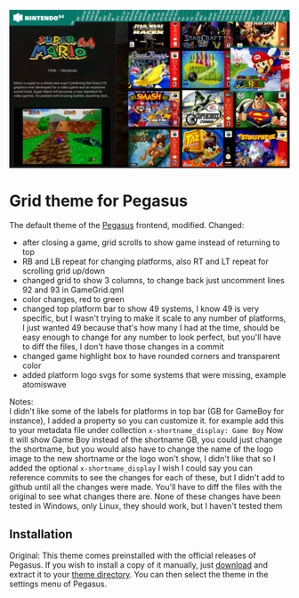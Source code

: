 ![screenshot](.meta/screenshot.jpg)

# Grid theme for Pegasus

The default theme of the [Pegasus](http://pegasus-frontend.org) frontend, modified.
Changed: 
* after closing a game, grid scrolls to show game instead of returning to top
* RB and LB repeat for changing platforms, also RT and LT repeat for scrolling grid up/down
* changed grid to show 3 columns, to change back just uncomment lines 92 and 93 in GameGrid.qml
* color changes, red to green
* changed top platform bar to show 49 systems, I know 49 is very specific, but I wasn't trying to make it scale to any number of platforms, I just wanted 49 because that's how many I had at the time, should be easy enough to change for any number to look perfect, but you'll have to diff the files, I don't have those changes in a commit
* changed game highlight box to have rounded corners and transparent color
* added platform logo svgs for some systems that were missing, example atomiswave

Notes:  
I didn't like some of the labels for platforms in top bar (GB for GameBoy for instance), I added a property so you can customize it. for example add this to your metadata file under collection
`x-shortname_display: Game Boy`
Now it will show Game Boy instead of the shortname GB, you could just change the shortname, but you would also have to change the name of the logo image to the new shortname or the logo won't show, I didn't like that so I added the optional `x-shortname_display` 
I wish I could say you can reference commits to see the changes for each of these, but I didn't add to github until all the changes were made. You'll have to diff the files with the original to see what changes there are.
None of these changes have been tested in Windows, only Linux, they should work, but I haven't tested them

## Installation

Original:
This theme comes preinstalled with the official releases of Pegasus. If you wish to install a copy of it manually, just [download](https://github.com/mmatyas/pegasus-theme-9999999-in-1/archive/master.zip) and extract it to your [theme directory](http://pegasus-frontend.org/docs/user-guide/installing-themes). You can then select the theme in the settings menu of Pegasus.


